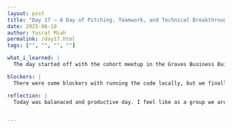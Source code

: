 ```yaml
---
layout: post
title: "Day 17 – A Day of Pitching, Teamwork, and Technical Breakthroughs"
date: 2025-06-18
author: Yusrat Miah
permalink: /day17.html
tags: ["", "", "", ""]

what_i_learned: |
  The day started off with the cohort meetup in the Graves Business Building. Dr. Mack reminded us of some expectations, such as writing thoughtful blog posts, arriving and leaving the research lab on time, reviewing the guidelines for the weekly video, and preparing for the upcoming Midsummer Symposium presentation that will take place on Friday, June 27, 2025. After reviewing expectations, we did our first group activity, which was to come up with a 30-second pitch for our project. The interesting part of this activity was that in our 30-second speech, we were not allowed to include any words from our project title, since the main objective was for our high school teacher to guess our group's project. Our group came up with the following pitch: "Our project leverages computer vision and deep learning by utilizing different convolutional neural networks to observe facial cues such as eye position and yawning to enhance transportation safety." When we practiced our pitch in front of the cohort, we did it flawlessly. I mention this because we genuinely put in a lot of effort, first by combining our ideas and then timing the delivery to see what could be added or removed. Next, we did another group activity called Lost at Sea, in which we were given a list of 15 items and asked to rank them from most to least important. As a group, we prioritized food items to ensure that individuals would be nourished and survive the hardship of being stranded at sea. Later in the morning and into the afternoon, we were introduced to our assigned high school teacher. It was great getting to know Eneaya, and I walked her around the north side of the Morgan campus to show her around. This gave me a chance to get to know her better. I learned that she teaches AP Language and 10th-grade English and is from upstate New York. We also did a fun icebreaker with her where we each listed three favorite songs: one from childhood, one from middle or high school, and one current favorite. Once we got settled in the lab, I took screenshots of the results from the model I had been running overnight on a workstation. I spent some time interpreting the data and found that the model had slightly improved in accuracy. I then set up two more runs, which I will let run overnight. My team member Michelle and I were able to get Google Colab to run locally on our designated workstation by creating a new Conda environment and redownloading all the packages and libraries from scratch. This was a great example of collaboration, as we both helped each other and learned the importance of software version control, especially since not all versions of Python work with all versions of TensorFlow. Additionally, I made progress on my literature review by finding more papers on SCOPUS. I plan to read and annotate them after work today. I also learned how to maximize the performance of the Intel(R) Iris(R) Xe Graphics card on my personal laptop by updating the drivers and tweaking GPU utilization, frequency, voltage, and power metrics (I increased each to either the maximum or the 95th/99th percentile). This helped reduce the time per epoch when running the model.

blockers: |
  There were some blockers with running the code locally, but we finally reoslved them after 3 days of dealing the issues!

reflection: |
  Today was balanaced and productive day. I feel like as a group we are more comfortable with synthesizing our ideas together and come up with things that are meaningful. I really enjoyed getting to know our high school teacher and having a group discussion everyone on our team (grad mentor included). My goal for tommorrow is to bring my data from the model runs together and compare/contrasts the findings. 


---
```


